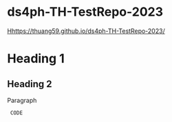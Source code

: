 # ds4ph-TH-TestRepo-2023

<!DOCTYPE>
<Hhttps://thuang59.github.io/ds4ph-TH-TestRepo-2023/>
    <HEAD>
        <TITLE> This is the web page title</TITLE>
    </HEAD>
    <BODY>
        <H1>Heading 1</H1>
        <H2>Heading 2</H2>
        <P> Paragraph </P>
        <CODE> CODE </CODE>
    </BODY>
</HTML>
